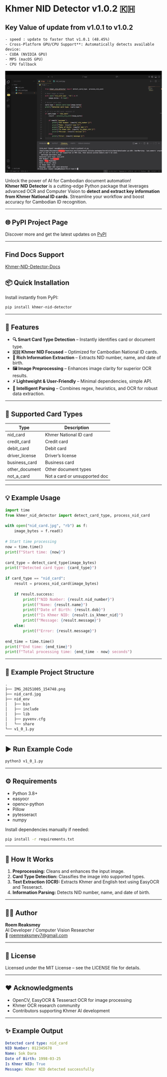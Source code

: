 # Khmer NID Detector v1.0.2 🇰🇭


## Key Value of update from v1.0.1 to v1.0.2

    - speed : update to faster that v1.0.1 (48.45%)
    - Cross-Platform GPU/CPU Support**: Automatically detects available device:
    - CUDA (NVIDIA GPU)
    - MPS (macOS GPU)
    - CPU fallback

![Khmer NID Detector](../example.png)

Unlock the power of AI for Cambodian document automation!  
**Khmer NID Detector** is a cutting-edge Python package that leverages advanced OCR and Computer Vision to **detect and extract key information from Khmer National ID cards**. Streamline your workflow and boost accuracy for Cambodian ID recognition.

---

## 🌐 PyPI Project Page

Discover more and get the latest updates on [PyPI](https://pypi.org/project/khmer-nid-detector/)

---
## Find Docs Support
[Khmer-NID-Detector-Docs](https://github.com/Smey09/Khmer-NID-Detector-Docs)

## 📦 Quick Installation

Install instantly from PyPI:

```bash
pip install khmer-nid-detector
```

---

## 🚀 Features

- **🔍 Smart Card Type Detection** – Instantly identifies card or document type.
- **🇰🇭 Khmer NID Focused** – Optimized for Cambodian National ID cards.
- **📄 Rich Information Extraction** – Extracts NID number, name, and date of birth.
- **🖼️ Image Preprocessing** – Enhances image clarity for superior OCR results.
- **⚡ Lightweight & User-Friendly** – Minimal dependencies, simple API.
- **🧠 Intelligent Parsing** – Combines regex, heuristics, and OCR for robust data extraction.

---

## 🪪 Supported Card Types

| Type           | Description                    |
|----------------|-------------------------------|
| nid_card       | Khmer National ID card         |
| credit_card    | Credit card                    |
| debit_card     | Debit card                     |
| driver_license | Driver’s license               |
| business_card  | Business card                  |
| other_document | Other document types           |
| not_a_card     | Not a card or unsupported doc  |

---

## 💡 Example Usage

```python
import time
from khmer_nid_detector import detect_card_type, process_nid_card

with open("nid_card.jpg", "rb") as f:
    image_bytes = f.read()

# Start time processing
now = time.time()
print(f"Start time: {now}")

card_type = detect_card_type(image_bytes)
print(f"Detected card type: {card_type}")

if card_type == "nid_card":
    result = process_nid_card(image_bytes)

    if result.success:
        print(f"NID Number: {result.nid_number}")
        print(f"Name: {result.name}")
        print(f"Date of Birth: {result.dob}")
        print(f"Is Khmer NID: {result.is_khmer_nid}")
        print(f"Message: {result.message}")
    else:
        print(f"Error: {result.message}")

end_time = time.time()
print(f"End time: {end_time}")
print(f"Total processing time: {end_time - now} seconds")


```

---

## 📁 Example Project Structure

```
.
├── IMG_20251005_154748.png
├── nid_card.jpg
├── nid_env
│   ├── bin
│   ├── include
│   ├── lib
│   ├── pyvenv.cfg
│   └── share
└── v1_0_1.py
```

---

## ▶️ Run Example Code

```bash
python3 v1_0_1.py
```

---

## ⚙️ Requirements

- Python 3.8+
- easyocr
- opencv-python
- Pillow
- pytesseract
- numpy

Install dependencies manually if needed:

```bash
pip install -r requirements.txt
```

---

## 🧠 How It Works

1. **Preprocessing:** Cleans and enhances the input image.
2. **Card Type Detection:** Classifies the image into supported types.
3. **Text Extraction (OCR):** Extracts Khmer and English text using EasyOCR and Tesseract.
4. **Information Parsing:** Detects NID number, name, and date of birth.

---

## 🧑‍💻 Author

**Roem Reaksmey**  
AI Developer / Computer Vision Researcher  
📧 roemreaksmey7@gmail.com

---

## 📄 License

Licensed under the MIT License – see the LICENSE file for details.

---

## ❤️ Acknowledgments

- OpenCV, EasyOCR & Tesseract OCR for image processing
- Khmer OCR research community
- Contributors supporting Khmer AI development

---

## ✨ Example Output

```yaml
Detected card type: nid_card
NID Number: 012345678
Name: Sok Dara
Date of Birth: 1998-03-25
Is Khmer NID: True
Message: Khmer NID detected successfully
```